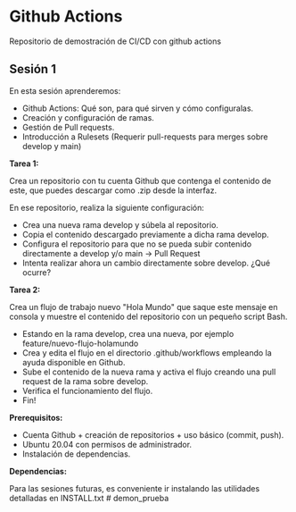 # Github Actions

Repositorio de demostración de CI/CD con github actions

## Sesión 1

En esta sesión aprenderemos:
  - Github Actions: Qué son, para qué sirven y cómo configuralas.
  - Creación y configuración de ramas.
  - Gestión de Pull requests.
  - Introducción a Rulesets (Requerir pull-requests para merges sobre develop y main)

**Tarea 1:**

Crea un repositorio con tu cuenta Github que contenga el contenido de este, que puedes descargar como .zip desde la interfaz.

En ese repositorio, realiza la siguiente configuración:

 - Crea una nueva rama develop y súbela al repositorio.
 - Copia el contenido descargado previamente a dicha rama develop.
 - Configura el repositorio para que no se pueda subir contenido directamente a develop y/o main -> Pull Request
 - Intenta realizar ahora un cambio directamente sobre develop. ¿Qué ocurre? 


**Tarea 2:**

Crea un flujo de trabajo nuevo "Hola Mundo" que saque este mensaje en consola y muestre el contenido del repositorio con un pequeño script Bash.

 - Estando en la rama develop, crea una nueva, por ejemplo feature/nuevo-flujo-holamundo
 - Crea y edita el flujo en el directorio .github/workflows empleando la ayuda disponible en Github.
 - Sube el contenido de la nueva rama y activa el flujo creando una pull request de la rama sobre develop.
 - Verifica el funcionamiento del flujo.
 - Fin!

**Prerequisitos:**

  - Cuenta Github + creación de repositorios + uso básico (commit, push).
  - Ubuntu 20.04 con permisos de administrador.
  - Instalación de dependencias.

**Dependencias:**

Para las sesiones futuras, es conveniente ir instalando las utilidades detalladas en INSTALL.txt  # demon_prueba
